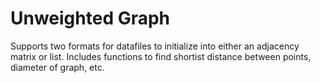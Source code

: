 Unweighted Graph 
===
Supports two formats for datafiles to initialize into either an adjacency matrix or list. Includes functions to find shortist distance between points, diameter of graph, etc. 
